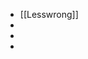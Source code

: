 - [[Lesswrong]]
-
- <script type="text/javascript" src="https://ssl.gstatic.com/trends_nrtr/3349_RC01/embed_loader.js"></script> <script type="text/javascript"> trends.embed.renderExploreWidget("TIMESERIES", {"comparisonItem":[{"keyword":"/m/02ykw","geo":"","time":"2015-05-18 2023-06-18"}],"category":0,"property":""}, {"exploreQuery":"date=2015-05-18%202023-06-18&q=%2Fm%2F02ykw&hl=en","guestPath":"https://trends.google.com:443/trends/embed/"}); </script>
-